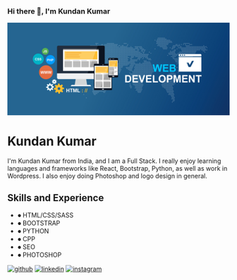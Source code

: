 ### Hi there 👋, I'm Kundan Kumar
![Design and development](https://github.com/Nukealbert/Nukealbert/blob/main/bnr.jpg)


# Kundan Kumar
I'm Kundan Kumar from India, and I am a Full Stack. I really enjoy learning languages and frameworks like React, Bootstrap, Python, as well as work in Wordpress. I also enjoy doing Photoshop and logo design in general.


## Skills and Experience
* ⏺ HTML/CSS/SASS
* ⏺ BOOTSTRAP 
* ⏺ PYTHON
* ⏺ CPP
* ⏺ SEO
* ⏺ PHOTOSHOP





[<img src='https://cdn.jsdelivr.net/npm/simple-icons@3.0.1/icons/github.svg' alt='github' height='40'>](https://github.com/Nukealbert)  [<img src='https://cdn.jsdelivr.net/npm/simple-icons@3.0.1/icons/linkedin.svg' alt='linkedin' height='40'>](https://www.linkedin.com/in/kundan-kumar-61484317a/)  [<img src='https://cdn.jsdelivr.net/npm/simple-icons@3.0.1/icons/instagram.svg' alt='instagram' height='40'>](https://www.instagram.com/_k_rathore___/)  

